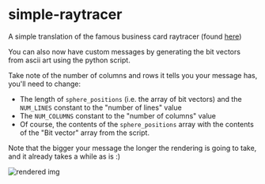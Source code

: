 # simple-raytracer
A simple translation of the famous business card raytracer (found [here](https://fabiensanglard.net/rayTracing_back_of_business_card/))

You can also now have custom messages by generating the bit vectors from ascii art using the python script.

Take note of the number of columns and rows it tells you your message has, you'll need to change:

  - The length of `sphere_positions` (i.e. the array of bit vectors) and the `NUM_LINES` constant to the "number of lines" value
  - The `NUM_COLUMNS` constant to the "number of columns" value
  - Of course, the contents of the `sphere_positions` array with the contents of the "Bit vector" array from the script.

Note that the bigger your message the longer the rendering is going to take, and it already takes a while as is :)

![rendered img](/ekr.ppm)

